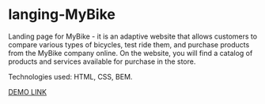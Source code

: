 # langing-MyBike
Landing page for MyBike - it is an adaptive website that allows customers to compare various types of bicycles, test ride them, and purchase products from the MyBike company online.
On the website, you will find a catalog of products and services available for purchase in the store.


Technologies used: HTML, CSS, BEM.

[DEMO LINK](https://MarianVolytskyi.github.io/landing-MyBike/)
